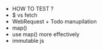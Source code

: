 * HOW TO TEST ?
* $ vs fetch
* WebRequest + Todo manupilation
* map()
* use map() more effectively
* immutable js